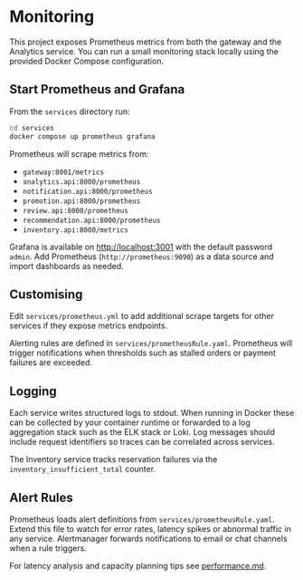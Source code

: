 # Monitoring

This project exposes Prometheus metrics from both the gateway and the Analytics service. You can run a small monitoring stack locally using the provided Docker Compose configuration.

## Start Prometheus and Grafana

From the `services` directory run:

```bash
cd services
docker compose up prometheus grafana
```

Prometheus will scrape metrics from:

- `gateway:8001/metrics`
- `analytics.api:8000/prometheus`
- `notification.api:8000/prometheus`
- `promotion.api:8000/prometheus`
- `review.api:8000/prometheus`
- `recommendation.api:8000/prometheus`
- `inventory.api:8000/metrics`

Grafana is available on [http://localhost:3001](http://localhost:3001) with the default password `admin`. Add Prometheus (`http://prometheus:9090`) as a data source and import dashboards as needed.

## Customising

Edit `services/prometheus.yml` to add additional scrape targets for other services if they expose metrics endpoints.

Alerting rules are defined in `services/prometheusRule.yaml`. Prometheus will trigger
notifications when thresholds such as stalled orders or payment failures are exceeded.

## Logging

Each service writes structured logs to stdout. When running in Docker these can be collected by your container runtime or forwarded to a log aggregation stack such as the ELK stack or Loki. Log messages should include request identifiers so traces can be correlated across services.

The Inventory service tracks reservation failures via the `inventory_insufficient_total` counter.

## Alert Rules

Prometheus loads alert definitions from `services/prometheusRule.yaml`. Extend this file to watch for error rates, latency spikes or abnormal traffic in any service. Alertmanager forwards notifications to email or chat channels when a rule triggers.

For latency analysis and capacity planning tips see [performance.md](performance.md).
